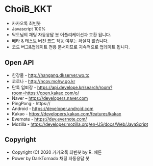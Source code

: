 # ChoiB_KKT
- 카카오톡 최빈봇
- Javascript 100%
- 닥토님의 채팅 자동응답 봇 어플리케이션과 호환 됩니다.
- 베타 & 테스트 버전 코드 작동 여부는 확실치 않습니다.
- 코드 버그&업데이트 전용 문서이므로 지속적으로 업데이트 됩니다.

## Open API
- 한강물 - http://hangang.dkserver.wo.tc
- 코로나 - http://ncov.mohw.go.kr
- 단톡 입퇴장 - https://api.develope.kr/search/room?room=https://open.kakao.com/o/
- Naver – https://developers.naver.com
- PingPong - https://
- Android - https://developer.android.com
- Kakao - https://developers.kakao.com/features/kakao
- Evernote - https://dev.evernote.com/
- Mozilla - https://developer.mozilla.org/en-US/docs/Web/JavaScript

## Copyright
- Copyright (C) 2020 카카오톡 최빈봇 by R. 체른 
- Power by DarkTornado 채팅 자동응답 봇
